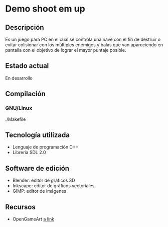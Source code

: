 # Demo shoot em up

## Descripción
Es un juego para PC en el cual se controla una nave con el fin de destruir o evitar colisionar con los múltiples enemigos y balas que van apareciendo en pantalla con el objetivo de lograr el mayor puntaje posible.

## Estado actual
En desarrollo

## Compilación
### GNU/Linux
./Makefile

## Tecnología utilizada
- Lenguaje de programación C++
- Libreria SDL 2.0

## Software de edición
- Blender: editor de gráficos 3D
- Inkscape: editor de gráficos vectoriales
- GIMP: editor de imágenes

## Recursos 
- OpenGameArt [a link](https://opengameart.org/)

